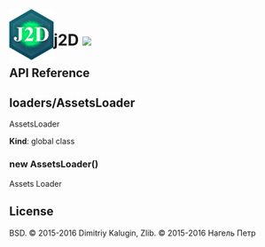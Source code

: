 <img src="https://github.com/fsggs/j2d/blob/0.2.0-dev/src/img/logo.png?raw=true" align="left" width="80"/>
<h1 align="left">j2D <a href="https://www.versioneye.com/user/projects/56afa5f63d82b9003761dfc8">
    <img src="https://www.versioneye.com/user/projects/56afa5f63d82b9003761dfc8/badge.svg?style=flat"/></a></h1>


## API Reference

<a name="loaders/AssetsLoader"></a>

## loaders/AssetsLoader
AssetsLoader

**Kind**: global class  
<a name="new_loaders/AssetsLoader_new"></a>

### new AssetsLoader()
Assets Loader


## License

BSD. © 2015-2016 Dimitriy Kalugin, Zlib. © 2015-2016 Нагель Петр

